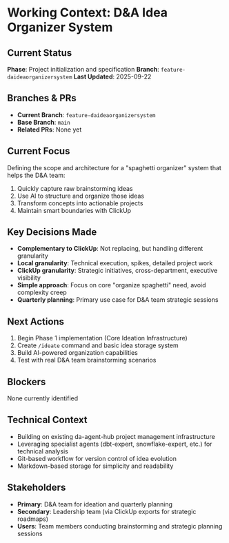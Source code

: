 # Working Context: D&A Idea Organizer System

## Current Status
**Phase**: Project initialization and specification
**Branch**: `feature-daideaorganizersystem`
**Last Updated**: 2025-09-22

## Branches & PRs
- **Current Branch**: `feature-daideaorganizersystem`
- **Base Branch**: `main`
- **Related PRs**: None yet

## Current Focus
Defining the scope and architecture for a "spaghetti organizer" system that helps the D&A team:
1. Quickly capture raw brainstorming ideas
2. Use AI to structure and organize those ideas
3. Transform concepts into actionable projects
4. Maintain smart boundaries with ClickUp

## Key Decisions Made
- **Complementary to ClickUp**: Not replacing, but handling different granularity
- **Local granularity**: Technical execution, spikes, detailed project work
- **ClickUp granularity**: Strategic initiatives, cross-department, executive visibility
- **Simple approach**: Focus on core "organize spaghetti" need, avoid complexity creep
- **Quarterly planning**: Primary use case for D&A team strategic sessions

## Next Actions
1. Begin Phase 1 implementation (Core Ideation Infrastructure)
2. Create `/ideate` command and basic idea storage system
3. Build AI-powered organization capabilities
4. Test with real D&A team brainstorming scenarios

## Blockers
None currently identified

## Technical Context
- Building on existing da-agent-hub project management infrastructure
- Leveraging specialist agents (dbt-expert, snowflake-expert, etc.) for technical analysis
- Git-based workflow for version control of idea evolution
- Markdown-based storage for simplicity and readability

## Stakeholders
- **Primary**: D&A team for ideation and quarterly planning
- **Secondary**: Leadership team (via ClickUp exports for strategic roadmaps)
- **Users**: Team members conducting brainstorming and strategic planning sessions